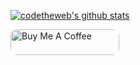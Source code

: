 [![codetheweb's github stats](https://github-readme-stats.vercel.app/api?username=codetheweb&count_private=true)](https://github.com/anuraghazra/github-readme-stats)

<a href="https://www.buymeacoffee.com/maxisom" target="_blank"><img src="https://cdn.buymeacoffee.com/buttons/default-orange.png" alt="Buy Me A Coffee" height="41" width="174" style="border-radius: 10px"></a>
